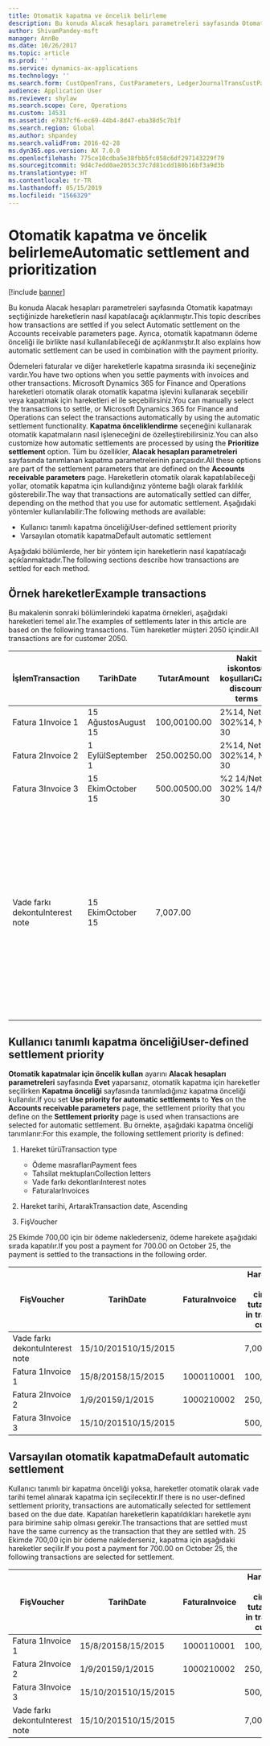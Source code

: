 ```yaml
---
title: Otomatik kapatma ve öncelik belirleme
description: Bu konuda Alacak hesapları parametreleri sayfasında Otomatik kapatmayı seçtiğinizde hareketlerin nasıl kapatılacağı açıklanmıştır. Ayrıca, otomatik kapatmanın ödeme önceliği ile birlikte nasıl kullanılabileceği de açıklanmıştır.
author: ShivamPandey-msft
manager: AnnBe
ms.date: 10/26/2017
ms.topic: article
ms.prod: ''
ms.service: dynamics-ax-applications
ms.technology: ''
ms.search.form: CustOpenTrans, CustParameters, LedgerJournalTransCustPaym
audience: Application User
ms.reviewer: shylaw
ms.search.scope: Core, Operations
ms.custom: 14531
ms.assetid: e7837cf6-ec69-44b4-8d47-eba38d5c7b1f
ms.search.region: Global
ms.author: shpandey
ms.search.validFrom: 2016-02-28
ms.dyn365.ops.version: AX 7.0.0
ms.openlocfilehash: 775ce10cdba5e38fbb5fc058c6df297143229f79
ms.sourcegitcommit: 9d4c7edd0ae2053c37c7d81cdd180b16bf3a9d3b
ms.translationtype: HT
ms.contentlocale: tr-TR
ms.lasthandoff: 05/15/2019
ms.locfileid: "1566329"
---
```

# <a name="automatic-settlement-and-prioritization"></a><span data-ttu-id="74bfe-104">Otomatik kapatma ve öncelik belirleme</span><span class="sxs-lookup"><span data-stu-id="74bfe-104">Automatic settlement and prioritization</span></span>

[!include [banner](../includes/banner.md)]

<span data-ttu-id="74bfe-105">Bu konuda Alacak hesapları parametreleri sayfasında Otomatik kapatmayı seçtiğinizde hareketlerin nasıl kapatılacağı açıklanmıştır.</span><span class="sxs-lookup"><span data-stu-id="74bfe-105">This topic describes how transactions are settled if you select Automatic settlement on the Accounts receivable parameters page.</span></span> <span data-ttu-id="74bfe-106">Ayrıca, otomatik kapatmanın ödeme önceliği ile birlikte nasıl kullanılabileceği de açıklanmıştır.</span><span class="sxs-lookup"><span data-stu-id="74bfe-106">It also explains how automatic settlement can be used in combination with the payment priority.</span></span>

<span data-ttu-id="74bfe-107">Ödemeleri faturalar ve diğer hareketlerle kapatma sırasında iki seçeneğiniz vardır.</span><span class="sxs-lookup"><span data-stu-id="74bfe-107">You have two options when you settle payments with invoices and other transactions.</span></span> <span data-ttu-id="74bfe-108">Microsoft Dynamics 365 for Finance and Operations hareketleri otomatik olarak otomatik kapatma işlevini kullanarak seçebilir veya kapatmak için hareketleri el ile seçebilirsiniz.</span><span class="sxs-lookup"><span data-stu-id="74bfe-108">You can manually select the transactions to settle, or Microsoft Dynamics 365 for Finance and Operations can select the transactions automatically by using the automatic settlement functionality.</span></span> <span data-ttu-id="74bfe-109">**Kapatma önceliklendirme** seçeneğini kullanarak otomatik kapatmaların nasıl işleneceğini de özelleştirebilirsiniz.</span><span class="sxs-lookup"><span data-stu-id="74bfe-109">You can also customize how automatic settlements are processed by using the **Prioritize settlement** option.</span></span> <span data-ttu-id="74bfe-110">Tüm bu özellikler, **Alacak hesapları parametreleri** sayfasında tanımlanan kapatma parametrelerinin parçasıdır.</span><span class="sxs-lookup"><span data-stu-id="74bfe-110">All these options are part of the settlement parameters that are defined on the **Accounts receivable parameters** page.</span></span> <span data-ttu-id="74bfe-111">Hareketlerin otomatik olarak kapatılabileceği yollar, otomatik kapatma için kullandığınız yönteme bağlı olarak farklılık gösterebilir.</span><span class="sxs-lookup"><span data-stu-id="74bfe-111">The way that transactions are automatically settled can differ, depending on the method that you use for automatic settlement.</span></span> <span data-ttu-id="74bfe-112">Aşağıdaki yöntemler kullanılabilir:</span><span class="sxs-lookup"><span data-stu-id="74bfe-112">The following methods are available:</span></span>

-   <span data-ttu-id="74bfe-113">Kullanıcı tanımlı kapatma önceliği</span><span class="sxs-lookup"><span data-stu-id="74bfe-113">User-defined settlement priority</span></span>
-   <span data-ttu-id="74bfe-114">Varsayılan otomatik kapatma</span><span class="sxs-lookup"><span data-stu-id="74bfe-114">Default automatic settlement</span></span>

<span data-ttu-id="74bfe-115">Aşağıdaki bölümlerde, her bir yöntem için hareketlerin nasıl kapatılacağı açıklanmaktadır.</span><span class="sxs-lookup"><span data-stu-id="74bfe-115">The following sections describe how transactions are settled for each method.</span></span>

## <a name="example-transactions"></a><span data-ttu-id="74bfe-116">Örnek hareketler</span><span class="sxs-lookup"><span data-stu-id="74bfe-116">Example transactions</span></span>
<span data-ttu-id="74bfe-117">Bu makalenin sonraki bölümlerindeki kapatma örnekleri, aşağıdaki hareketleri temel alır.</span><span class="sxs-lookup"><span data-stu-id="74bfe-117">The examples of settlements later in this article are based on the following transactions.</span></span> <span data-ttu-id="74bfe-118">Tüm hareketler müşteri 2050 içindir.</span><span class="sxs-lookup"><span data-stu-id="74bfe-118">All transactions are for customer 2050.</span></span>

| <span data-ttu-id="74bfe-119">İşlem</span><span class="sxs-lookup"><span data-stu-id="74bfe-119">Transaction</span></span>   | <span data-ttu-id="74bfe-120">Tarih</span><span class="sxs-lookup"><span data-stu-id="74bfe-120">Date</span></span>        | <span data-ttu-id="74bfe-121">Tutar</span><span class="sxs-lookup"><span data-stu-id="74bfe-121">Amount</span></span> | <span data-ttu-id="74bfe-122">Nakit iskontosu koşulları</span><span class="sxs-lookup"><span data-stu-id="74bfe-122">Cash discount terms</span></span> | <span data-ttu-id="74bfe-123">Nakit iskonto tarihi</span><span class="sxs-lookup"><span data-stu-id="74bfe-123">Cash discount date</span></span> | <span data-ttu-id="74bfe-124">Yorumlar</span><span class="sxs-lookup"><span data-stu-id="74bfe-124">Comments</span></span>                                                                                                                                                                                      |
|---------------|-------------|--------|---------------------|--------------------|-----------------------------------------------------------------------------------------------------------------------------------------------------------------------------------------------|
| <span data-ttu-id="74bfe-125">Fatura 1</span><span class="sxs-lookup"><span data-stu-id="74bfe-125">Invoice 1</span></span>     | <span data-ttu-id="74bfe-126">15 Ağustos</span><span class="sxs-lookup"><span data-stu-id="74bfe-126">August 15</span></span>   | <span data-ttu-id="74bfe-127">100,00</span><span class="sxs-lookup"><span data-stu-id="74bfe-127">100.00</span></span> | <span data-ttu-id="74bfe-128">2%14, Net 30</span><span class="sxs-lookup"><span data-stu-id="74bfe-128">2%14, Net 30</span></span>        | <span data-ttu-id="74bfe-129">29 Ağustos</span><span class="sxs-lookup"><span data-stu-id="74bfe-129">August 29</span></span>          |                                                                                                                                                                                               |
| <span data-ttu-id="74bfe-130">Fatura 2</span><span class="sxs-lookup"><span data-stu-id="74bfe-130">Invoice 2</span></span>     | <span data-ttu-id="74bfe-131">1 Eylül</span><span class="sxs-lookup"><span data-stu-id="74bfe-131">September 1</span></span> | <span data-ttu-id="74bfe-132">250.00</span><span class="sxs-lookup"><span data-stu-id="74bfe-132">250.00</span></span> | <span data-ttu-id="74bfe-133">2%14, Net 30</span><span class="sxs-lookup"><span data-stu-id="74bfe-133">2%14, Net 30</span></span>        | <span data-ttu-id="74bfe-134">15 Eylül</span><span class="sxs-lookup"><span data-stu-id="74bfe-134">September 15</span></span>       |                                                                                                                                                                                               |
| <span data-ttu-id="74bfe-135">Fatura 3</span><span class="sxs-lookup"><span data-stu-id="74bfe-135">Invoice 3</span></span>     | <span data-ttu-id="74bfe-136">15 Ekim</span><span class="sxs-lookup"><span data-stu-id="74bfe-136">October 15</span></span>  | <span data-ttu-id="74bfe-137">500.00</span><span class="sxs-lookup"><span data-stu-id="74bfe-137">500.00</span></span> | <span data-ttu-id="74bfe-138">%2 14/Net 30</span><span class="sxs-lookup"><span data-stu-id="74bfe-138">2% 14/Net 30</span></span>        | <span data-ttu-id="74bfe-139">29 Ekim</span><span class="sxs-lookup"><span data-stu-id="74bfe-139">October 29</span></span>         |                                                                                                                                                                                               |
| <span data-ttu-id="74bfe-140">Vade farkı dekontu</span><span class="sxs-lookup"><span data-stu-id="74bfe-140">Interest note</span></span> | <span data-ttu-id="74bfe-141">15 Ekim</span><span class="sxs-lookup"><span data-stu-id="74bfe-141">October 15</span></span>  | <span data-ttu-id="74bfe-142">7,00</span><span class="sxs-lookup"><span data-stu-id="74bfe-142">7.00</span></span>   |                     |                    | <span data-ttu-id="74bfe-143">Bu vade farkı dekontu fatura 1 ve fatura 2 içindir.</span><span class="sxs-lookup"><span data-stu-id="74bfe-143">This interest note is for invoice 1 and invoice 2.</span></span> <span data-ttu-id="74bfe-144">Tutar, süresi 30 gün veya daha fazla geçen tutarlar üzerinde yüzde 2 faiz olarak hesaplanır.</span><span class="sxs-lookup"><span data-stu-id="74bfe-144">The amount is calculated as 2-percent interest on amounts that are 30 or more days past due.</span></span> <span data-ttu-id="74bfe-145">Örneğin, 0,02 × (100,00 + 250,00) = 7,00.</span><span class="sxs-lookup"><span data-stu-id="74bfe-145">For example, 0.02 × (100.00 + 250.00) = 7.00.</span></span> |

## <a name="user-defined-settlement-priority"></a><span data-ttu-id="74bfe-146">Kullanıcı tanımlı kapatma önceliği</span><span class="sxs-lookup"><span data-stu-id="74bfe-146">User-defined settlement priority</span></span>
<span data-ttu-id="74bfe-147">**Otomatik kapatmalar için öncelik kullan** ayarını **Alacak hesapları parametreleri** sayfasında **Evet** yaparsanız, otomatik kapatma için hareketler seçilirken **Kapatma önceliği** sayfasında tanımladığınız kapatma önceliği kullanılır.</span><span class="sxs-lookup"><span data-stu-id="74bfe-147">If you set **Use priority for automatic settlements** to **Yes** on the **Accounts receivable parameters** page, the settlement priority that you define on the **Settlement priority** page is used when transactions are selected for automatic settlement.</span></span> <span data-ttu-id="74bfe-148">Bu örnekte, aşağıdaki kapatma önceliği tanımlanır:</span><span class="sxs-lookup"><span data-stu-id="74bfe-148">For this example, the following settlement priority is defined:</span></span>

1.  <span data-ttu-id="74bfe-149">Hareket türü</span><span class="sxs-lookup"><span data-stu-id="74bfe-149">Transaction type</span></span>
    -   <span data-ttu-id="74bfe-150">Ödeme masrafları</span><span class="sxs-lookup"><span data-stu-id="74bfe-150">Payment fees</span></span>
    -   <span data-ttu-id="74bfe-151">Tahsilat mektupları</span><span class="sxs-lookup"><span data-stu-id="74bfe-151">Collection letters</span></span>
    -   <span data-ttu-id="74bfe-152">Vade farkı dekontları</span><span class="sxs-lookup"><span data-stu-id="74bfe-152">Interest notes</span></span>
    -   <span data-ttu-id="74bfe-153">Faturalar</span><span class="sxs-lookup"><span data-stu-id="74bfe-153">Invoices</span></span>

2.  <span data-ttu-id="74bfe-154">Hareket tarihi, Artarak</span><span class="sxs-lookup"><span data-stu-id="74bfe-154">Transaction date, Ascending</span></span>
3.  <span data-ttu-id="74bfe-155">Fiş</span><span class="sxs-lookup"><span data-stu-id="74bfe-155">Voucher</span></span>

<span data-ttu-id="74bfe-156">25 Ekimde 700,00 için bir ödeme naklederseniz, ödeme harekete aşağıdaki sırada kapatılır.</span><span class="sxs-lookup"><span data-stu-id="74bfe-156">If you post a payment for 700.00 on October 25, the payment is settled to the transactions in the following order.</span></span>

| <span data-ttu-id="74bfe-157">Fiş</span><span class="sxs-lookup"><span data-stu-id="74bfe-157">Voucher</span></span>       | <span data-ttu-id="74bfe-158">Tarih</span><span class="sxs-lookup"><span data-stu-id="74bfe-158">Date</span></span>       | <span data-ttu-id="74bfe-159">Fatura</span><span class="sxs-lookup"><span data-stu-id="74bfe-159">Invoice</span></span> | <span data-ttu-id="74bfe-160">Hareket para birimi cinsinden tutar</span><span class="sxs-lookup"><span data-stu-id="74bfe-160">Amount in transaction currency</span></span> | <span data-ttu-id="74bfe-161">Kapatılacak tutar</span><span class="sxs-lookup"><span data-stu-id="74bfe-161">Amount to settle</span></span> | <span data-ttu-id="74bfe-162">Kalan</span><span class="sxs-lookup"><span data-stu-id="74bfe-162">Balance</span></span> | <span data-ttu-id="74bfe-163">Para Birimi</span><span class="sxs-lookup"><span data-stu-id="74bfe-163">Currency</span></span> |
|---------------|------------|---------|--------------------------------|------------------|---------|----------|
| <span data-ttu-id="74bfe-164">Vade farkı dekontu</span><span class="sxs-lookup"><span data-stu-id="74bfe-164">Interest note</span></span> | <span data-ttu-id="74bfe-165">15/10/2015</span><span class="sxs-lookup"><span data-stu-id="74bfe-165">10/15/2015</span></span> |         | <span data-ttu-id="74bfe-166">7,00</span><span class="sxs-lookup"><span data-stu-id="74bfe-166">7.00</span></span>                           | <span data-ttu-id="74bfe-167">7,00</span><span class="sxs-lookup"><span data-stu-id="74bfe-167">7.00</span></span>             | <span data-ttu-id="74bfe-168">0,00</span><span class="sxs-lookup"><span data-stu-id="74bfe-168">0.00</span></span>    | <span data-ttu-id="74bfe-169">ABD Doları</span><span class="sxs-lookup"><span data-stu-id="74bfe-169">USD</span></span>      |
| <span data-ttu-id="74bfe-170">Fatura 1</span><span class="sxs-lookup"><span data-stu-id="74bfe-170">Invoice 1</span></span>     | <span data-ttu-id="74bfe-171">15/8/2015</span><span class="sxs-lookup"><span data-stu-id="74bfe-171">8/15/2015</span></span>  | <span data-ttu-id="74bfe-172">10001</span><span class="sxs-lookup"><span data-stu-id="74bfe-172">10001</span></span>   | <span data-ttu-id="74bfe-173">100,00</span><span class="sxs-lookup"><span data-stu-id="74bfe-173">100.00</span></span>                         | <span data-ttu-id="74bfe-174">100,00</span><span class="sxs-lookup"><span data-stu-id="74bfe-174">100.00</span></span>           | <span data-ttu-id="74bfe-175">0,00</span><span class="sxs-lookup"><span data-stu-id="74bfe-175">0.00</span></span>    | <span data-ttu-id="74bfe-176">ABD Doları</span><span class="sxs-lookup"><span data-stu-id="74bfe-176">USD</span></span>      |
| <span data-ttu-id="74bfe-177">Fatura 2</span><span class="sxs-lookup"><span data-stu-id="74bfe-177">Invoice 2</span></span>     | <span data-ttu-id="74bfe-178">1/9/2015</span><span class="sxs-lookup"><span data-stu-id="74bfe-178">9/1/2015</span></span>   | <span data-ttu-id="74bfe-179">10002</span><span class="sxs-lookup"><span data-stu-id="74bfe-179">10002</span></span>   | <span data-ttu-id="74bfe-180">250,00</span><span class="sxs-lookup"><span data-stu-id="74bfe-180">250.00</span></span>                         | <span data-ttu-id="74bfe-181">250,00</span><span class="sxs-lookup"><span data-stu-id="74bfe-181">250.00</span></span>           | <span data-ttu-id="74bfe-182">0,00</span><span class="sxs-lookup"><span data-stu-id="74bfe-182">0.00</span></span>    | <span data-ttu-id="74bfe-183">ABD Doları</span><span class="sxs-lookup"><span data-stu-id="74bfe-183">USD</span></span>      |
| <span data-ttu-id="74bfe-184">Fatura 3</span><span class="sxs-lookup"><span data-stu-id="74bfe-184">Invoice 3</span></span>     | <span data-ttu-id="74bfe-185">15/10/2015</span><span class="sxs-lookup"><span data-stu-id="74bfe-185">10/15/2015</span></span> |         | <span data-ttu-id="74bfe-186">500,00</span><span class="sxs-lookup"><span data-stu-id="74bfe-186">500.00</span></span>                         | <span data-ttu-id="74bfe-187">343,00</span><span class="sxs-lookup"><span data-stu-id="74bfe-187">343.00</span></span>           | <span data-ttu-id="74bfe-188">157,00</span><span class="sxs-lookup"><span data-stu-id="74bfe-188">157.00</span></span>  | <span data-ttu-id="74bfe-189">ABD Doları</span><span class="sxs-lookup"><span data-stu-id="74bfe-189">USD</span></span>      |

## <a name="default-automatic-settlement"></a><span data-ttu-id="74bfe-190">Varsayılan otomatik kapatma</span><span class="sxs-lookup"><span data-stu-id="74bfe-190">Default automatic settlement</span></span>
<span data-ttu-id="74bfe-191">Kullanıcı tanımlı bir kapatma önceliği yoksa, hareketler otomatik olarak vade tarihi temel alınarak kapatma için seçilecektir.</span><span class="sxs-lookup"><span data-stu-id="74bfe-191">If there is no user-defined settlement priority, transactions are automatically selected for settlement based on the due date.</span></span> <span data-ttu-id="74bfe-192">Kapatılan hareketlerin kapatıldıkları hareketle aynı para birimine sahip olması gerekir.</span><span class="sxs-lookup"><span data-stu-id="74bfe-192">The transactions that are settled must have the same currency as the transaction that they are settled with.</span></span> <span data-ttu-id="74bfe-193">25 Ekimde 700,00 için bir ödeme naklederseniz, kapatma için aşağıdaki hareketler seçilir.</span><span class="sxs-lookup"><span data-stu-id="74bfe-193">If you post a payment for 700.00 on October 25, the following transactions are selected for settlement.</span></span>

| <span data-ttu-id="74bfe-194">Fiş</span><span class="sxs-lookup"><span data-stu-id="74bfe-194">Voucher</span></span>       | <span data-ttu-id="74bfe-195">Tarih</span><span class="sxs-lookup"><span data-stu-id="74bfe-195">Date</span></span>       | <span data-ttu-id="74bfe-196">Fatura</span><span class="sxs-lookup"><span data-stu-id="74bfe-196">Invoice</span></span> | <span data-ttu-id="74bfe-197">Hareket para birimi cinsinden tutar</span><span class="sxs-lookup"><span data-stu-id="74bfe-197">Amount in transaction currency</span></span> | <span data-ttu-id="74bfe-198">Kapatılacak tutar</span><span class="sxs-lookup"><span data-stu-id="74bfe-198">Amount to settle</span></span> | <span data-ttu-id="74bfe-199">Kalan</span><span class="sxs-lookup"><span data-stu-id="74bfe-199">Balance</span></span> | <span data-ttu-id="74bfe-200">Para Birimi</span><span class="sxs-lookup"><span data-stu-id="74bfe-200">Currency</span></span> |
|---------------|------------|---------|--------------------------------|------------------|---------|----------|
| <span data-ttu-id="74bfe-201">Fatura 1</span><span class="sxs-lookup"><span data-stu-id="74bfe-201">Invoice 1</span></span>     | <span data-ttu-id="74bfe-202">15/8/2015</span><span class="sxs-lookup"><span data-stu-id="74bfe-202">8/15/2015</span></span>  | <span data-ttu-id="74bfe-203">10001</span><span class="sxs-lookup"><span data-stu-id="74bfe-203">10001</span></span>   | <span data-ttu-id="74bfe-204">100,00</span><span class="sxs-lookup"><span data-stu-id="74bfe-204">100.00</span></span>                         | <span data-ttu-id="74bfe-205">100,00</span><span class="sxs-lookup"><span data-stu-id="74bfe-205">100.00</span></span>           | <span data-ttu-id="74bfe-206">0,00</span><span class="sxs-lookup"><span data-stu-id="74bfe-206">0.00</span></span>    | <span data-ttu-id="74bfe-207">ABD Doları</span><span class="sxs-lookup"><span data-stu-id="74bfe-207">USD</span></span>      |
| <span data-ttu-id="74bfe-208">Fatura 2</span><span class="sxs-lookup"><span data-stu-id="74bfe-208">Invoice 2</span></span>     | <span data-ttu-id="74bfe-209">1/9/2015</span><span class="sxs-lookup"><span data-stu-id="74bfe-209">9/1/2015</span></span>   | <span data-ttu-id="74bfe-210">10002</span><span class="sxs-lookup"><span data-stu-id="74bfe-210">10002</span></span>   | <span data-ttu-id="74bfe-211">250,00</span><span class="sxs-lookup"><span data-stu-id="74bfe-211">250.00</span></span>                         | <span data-ttu-id="74bfe-212">250,00</span><span class="sxs-lookup"><span data-stu-id="74bfe-212">250.00</span></span>           | <span data-ttu-id="74bfe-213">0,00</span><span class="sxs-lookup"><span data-stu-id="74bfe-213">0.00</span></span>    | <span data-ttu-id="74bfe-214">ABD Doları</span><span class="sxs-lookup"><span data-stu-id="74bfe-214">USD</span></span>      |
| <span data-ttu-id="74bfe-215">Fatura 3</span><span class="sxs-lookup"><span data-stu-id="74bfe-215">Invoice 3</span></span>     | <span data-ttu-id="74bfe-216">15/10/2015</span><span class="sxs-lookup"><span data-stu-id="74bfe-216">10/15/2015</span></span> |         | <span data-ttu-id="74bfe-217">500,00</span><span class="sxs-lookup"><span data-stu-id="74bfe-217">500.00</span></span>                         | <span data-ttu-id="74bfe-218">350,00</span><span class="sxs-lookup"><span data-stu-id="74bfe-218">350.00</span></span>           | <span data-ttu-id="74bfe-219">150,00</span><span class="sxs-lookup"><span data-stu-id="74bfe-219">150.00</span></span>  | <span data-ttu-id="74bfe-220">ABD Doları</span><span class="sxs-lookup"><span data-stu-id="74bfe-220">USD</span></span>      |
| <span data-ttu-id="74bfe-221">Vade farkı dekontu</span><span class="sxs-lookup"><span data-stu-id="74bfe-221">Interest note</span></span> | <span data-ttu-id="74bfe-222">15/10/2015</span><span class="sxs-lookup"><span data-stu-id="74bfe-222">10/15/2015</span></span> |         | <span data-ttu-id="74bfe-223">7,00</span><span class="sxs-lookup"><span data-stu-id="74bfe-223">7.00</span></span>                           | <span data-ttu-id="74bfe-224">0,00</span><span class="sxs-lookup"><span data-stu-id="74bfe-224">0.00</span></span>             | <span data-ttu-id="74bfe-225">0,00</span><span class="sxs-lookup"><span data-stu-id="74bfe-225">0.00</span></span>    | <span data-ttu-id="74bfe-226">ABD Doları</span><span class="sxs-lookup"><span data-stu-id="74bfe-226">USD</span></span>      |






